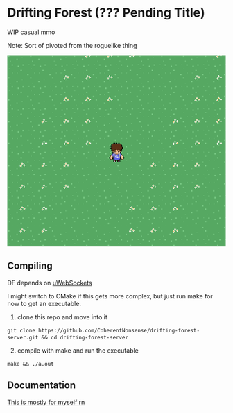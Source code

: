 # Drifting Forest (??? Pending Title)

WIP casual mmo 

Note: Sort of pivoted from the roguelike thing

<img src="misc/readme_cover.png" alt="cover image of game">

## Compiling
DF depends on [uWebSockets](https://github.com/uNetworking/uWebSockets)

I might switch to CMake if this gets more complex, but just run make for now to get an executable.

1. clone this repo and move into it
```
git clone https://github.com/CoherentNonsense/drifting-forest-server.git && cd drifting-forest-server
```
2. compile with make and run the executable
```
make && ./a.out
```

## Documentation

[This is mostly for myself rn](docs/README.md)